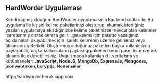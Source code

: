 <h2>HardWorder Uygulaması</h2>
Kendi yapmış olduğum HardWorder uygulamasının Backend kodlarıdır. Bu uygulama ile kişisel kelime paketlerinizi oluşturup, okumak istediğiniz yazıları uygulamaya eklediğinizde kelime paketinizde mevcut olan kelimeler işaretlenmiş olarak ekrana gelir. İlgili kelime için pakette yazdığınız açıklamaları okuyabilmek için işaretli kelimenin üzerine gelmeniz veya tıklamanız yeterlidir. Oluşturmuş olduğunuz paketleri başka kullanıcılarla paylaşabilir, başka kullanıcıların paylaştığı paketleri kendi paket listenize tek tıklama ile ekleyebilirsiniz.
Uygulamada kullanılan dil, veritabanı ve kütüphaneler: <b>JavaScript, NodeJS, MongoDb, ExpressJs, Mongoose, jsonwebtoken, bcryptjs, Nodemailer
</b> </br></br>
http://hardworder.herokuapp.com 
